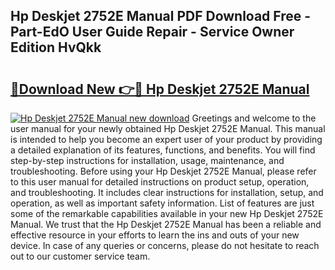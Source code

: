 ## Hp Deskjet 2752E Manual PDF Download Free - Part-EdO User Guide Repair - Service Owner Edition HvQkk

# <h2><a href="http://bc44772.oget.top/?id=Hp+Deskjet+2752E+Manual">🔗Download New 👉🔴 Hp Deskjet 2752E Manual</a></h2>

[![Hp Deskjet 2752E Manual new download](https://i.imgur.com/5g1atiW.png)](http://bc44772.oget.top/?id=Hp+Deskjet+2752E+Manual)
Greetings and welcome to the user manual for your newly obtained Hp Deskjet 2752E Manual. This manual is intended to help you become an expert user of your product by providing a detailed explanation of its features, functions, and benefits. You will find step-by-step instructions for installation, usage, maintenance, and troubleshooting. Before using your Hp Deskjet 2752E Manual, please refer to this user manual for detailed instructions on product setup, operation, and troubleshooting. It includes clear instructions for installation, setup, and operation, as well as important safety information. List of features are just some of the remarkable capabilities available in your new Hp Deskjet 2752E Manual. We trust that the Hp Deskjet 2752E Manual has been a reliable and effective resource in your efforts to learn the ins and outs of your new device. In case of any queries or concerns, please do not hesitate to reach out to our customer service team.
